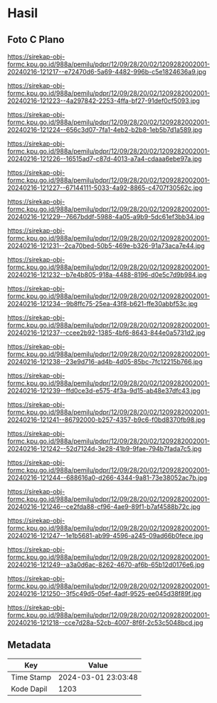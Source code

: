 # Hasil

## Foto C Plano

https://sirekap-obj-formc.kpu.go.id/988a/pemilu/pdpr/12/09/28/20/02/1209282002001-20240216-121217--e72470d6-5a69-4482-996b-c5e1824636a9.jpg

https://sirekap-obj-formc.kpu.go.id/988a/pemilu/pdpr/12/09/28/20/02/1209282002001-20240216-121223--4a297842-2253-4ffa-bf27-91def0cf5093.jpg

https://sirekap-obj-formc.kpu.go.id/988a/pemilu/pdpr/12/09/28/20/02/1209282002001-20240216-121224--656c3d07-7fa1-4eb2-b2b8-1eb5b7d1a589.jpg

https://sirekap-obj-formc.kpu.go.id/988a/pemilu/pdpr/12/09/28/20/02/1209282002001-20240216-121226--16515ad7-c87d-4013-a7a4-cdaaa6ebe97a.jpg

https://sirekap-obj-formc.kpu.go.id/988a/pemilu/pdpr/12/09/28/20/02/1209282002001-20240216-121227--67144111-5033-4a92-8865-c4707f30562c.jpg

https://sirekap-obj-formc.kpu.go.id/988a/pemilu/pdpr/12/09/28/20/02/1209282002001-20240216-121229--7667bddf-5988-4a05-a9b9-5dc61ef3bb34.jpg

https://sirekap-obj-formc.kpu.go.id/988a/pemilu/pdpr/12/09/28/20/02/1209282002001-20240216-121231--2ca70bed-50b5-469e-b326-91a73aca7e44.jpg

https://sirekap-obj-formc.kpu.go.id/988a/pemilu/pdpr/12/09/28/20/02/1209282002001-20240216-121232--b7e4b805-918a-4488-8196-d0e5c7d9b984.jpg

https://sirekap-obj-formc.kpu.go.id/988a/pemilu/pdpr/12/09/28/20/02/1209282002001-20240216-121234--9b8ffc75-25ea-43f8-b621-ffe30abbf53c.jpg

https://sirekap-obj-formc.kpu.go.id/988a/pemilu/pdpr/12/09/28/20/02/1209282002001-20240216-121237--ccee2b92-1385-4bf6-8643-844e0a5731d2.jpg

https://sirekap-obj-formc.kpu.go.id/988a/pemilu/pdpr/12/09/28/20/02/1209282002001-20240216-121238--23e9d716-ad4b-4d05-85bc-7fc12215b766.jpg

https://sirekap-obj-formc.kpu.go.id/988a/pemilu/pdpr/12/09/28/20/02/1209282002001-20240216-121239--ffd0ce3d-e575-4f3a-9d15-ab48e37dfc43.jpg

https://sirekap-obj-formc.kpu.go.id/988a/pemilu/pdpr/12/09/28/20/02/1209282002001-20240216-121241--86792000-b257-4357-b9c6-f0bd8370fb98.jpg

https://sirekap-obj-formc.kpu.go.id/988a/pemilu/pdpr/12/09/28/20/02/1209282002001-20240216-121242--52d7124d-3e28-41b9-9fae-794b7fada7c5.jpg

https://sirekap-obj-formc.kpu.go.id/988a/pemilu/pdpr/12/09/28/20/02/1209282002001-20240216-121244--688616a0-d266-4344-9a81-73e38052ac7b.jpg

https://sirekap-obj-formc.kpu.go.id/988a/pemilu/pdpr/12/09/28/20/02/1209282002001-20240216-121246--ce2fda88-cf96-4ae9-89f1-b7af4588b72c.jpg

https://sirekap-obj-formc.kpu.go.id/988a/pemilu/pdpr/12/09/28/20/02/1209282002001-20240216-121247--1e1b5681-ab99-4596-a245-09ad66b0fece.jpg

https://sirekap-obj-formc.kpu.go.id/988a/pemilu/pdpr/12/09/28/20/02/1209282002001-20240216-121249--a3a0d6ac-8262-4670-af6b-65b12d0176e6.jpg

https://sirekap-obj-formc.kpu.go.id/988a/pemilu/pdpr/12/09/28/20/02/1209282002001-20240216-121250--3f5c49d5-05ef-4adf-9525-ee045d38f89f.jpg

https://sirekap-obj-formc.kpu.go.id/988a/pemilu/pdpr/12/09/28/20/02/1209282002001-20240216-121218--cce7d28a-52cb-4007-8f6f-2c53c5048bcd.jpg


## Metadata

| Key        | Value               |
| ---------- | ------------------- |
| Time Stamp | 2024-03-01 23:03:48 |
| Kode Dapil | 1203                |



